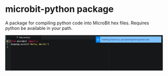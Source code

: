 # microbit-python package

A package for compiling python code into MicroBit hex files. Requires python be available in your path.

![A screenshot of your package](https://raw.githubusercontent.com/Giannie/atom-microbit-python/master/microbit-python-screenshot.png)
